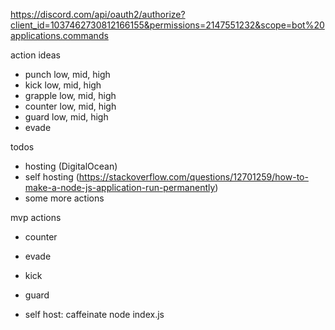 https://discord.com/api/oauth2/authorize?client_id=1037462730812166155&permissions=2147551232&scope=bot%20applications.commands

action ideas

- punch low, mid, high
- kick low, mid, high
- grapple low, mid, high
- counter low, mid, high
- guard low, mid, high
- evade

todos

- hosting (DigitalOcean)
- self hosting (https://stackoverflow.com/questions/12701259/how-to-make-a-node-js-application-run-permanently)
- some more actions

mvp actions

- counter
- evade
- kick
- guard

- self host: caffeinate node index.js
